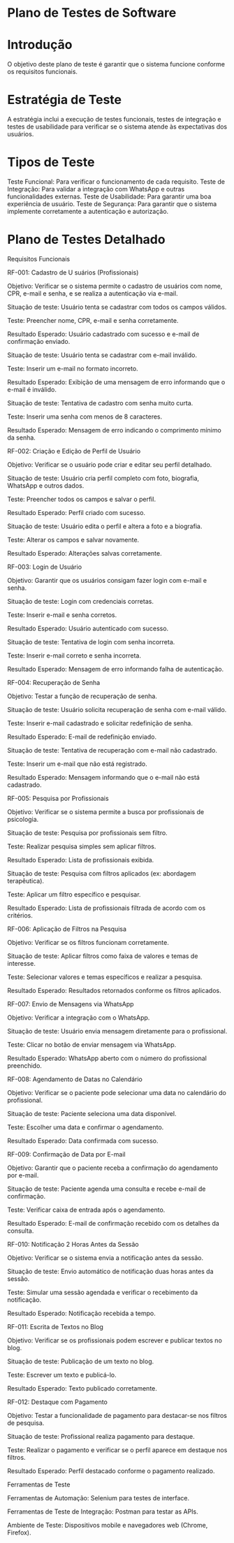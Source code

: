 # Plano de Testes de Software

# Introdução 
O objetivo deste plano de teste é garantir que o sistema funcione conforme os 
requisitos funcionais. 
# Estratégia de Teste 
A estratégia inclui a execução de testes funcionais, testes de integração e testes de 
usabilidade para verificar se o sistema atende às expectativas dos usuários. 
# Tipos de Teste 
Teste Funcional: 
Para verificar o funcionamento de cada requisito. 
Teste de Integração: 
Para validar a integração com WhatsApp e outras 
funcionalidades externas. 
Teste de Usabilidade: 
Para garantir uma boa experiência de usuário. 
Teste de Segurança:
Para garantir que o sistema implemente corretamente a 
autenticação e autorização. 
# Plano de Testes Detalhado

Requisitos Funcionais

RF-001: Cadastro de U suários (Profissionais) 

Objetivo: Verificar se o sistema permite o cadastro de usuários com nome, CPR, e-mail 
e senha, e se realiza a autenticação via e-mail.

Situação de teste: Usuário tenta se cadastrar com todos os campos válidos. 

Teste: Preencher nome, CPR, e-mail e senha corretamente. 

Resultado Esperado: Usuário cadastrado com sucesso e e-mail de confirmação 
enviado.

Situação de teste: Usuário tenta se cadastrar com e-mail inválido.

Teste: Inserir um e-mail no formato incorreto.

Resultado Esperado: Exibição de uma mensagem de erro informando que o e-mail é 
inválido.

Situação de teste: Tentativa de cadastro com senha muito curta. 

Teste: Inserir uma senha com menos de 8 caracteres.

Resultado Esperado: Mensagem de erro indicando o comprimento mínimo da senha. 

RF-002: Criação e Edição de Perfil de Usuário 

Objetivo: Verificar se o usuário pode criar e editar seu perfil detalhado. 

Situação de teste: Usuário cria perfil completo com foto, biografia, WhatsApp e outros 
dados. 

Teste: Preencher todos os campos e salvar o perfil. 

Resultado Esperado: Perfil criado com sucesso. 

Situação de teste: Usuário edita o perfil e altera a foto e a biografia. 

Teste: Alterar os campos e salvar novamente. 

Resultado Esperado: Alterações salvas corretamente. 

RF-003: Login de Usuário 

Objetivo: Garantir que os usuários consigam fazer login com e-mail e senha. 

Situação de teste: Login com credenciais corretas. 

Teste: Inserir e-mail e senha corretos. 

Resultado Esperado: Usuário autenticado com sucesso. 

Situação de teste: Tentativa de login com senha incorreta. 

Teste: Inserir e-mail correto e senha incorreta. 

Resultado Esperado: Mensagem de erro informando falha de autenticação. 

RF-004: Recuperação de Senha 

Objetivo: Testar a função de recuperação de senha. 

Situação de teste: Usuário solicita recuperação de senha com e-mail válido. 

Teste: Inserir e-mail cadastrado e solicitar redefinição de senha. 

Resultado Esperado: E-mail de redefinição enviado. 

Situação de teste: Tentativa de recuperação com e-mail não cadastrado. 

Teste: Inserir um e-mail que não está registrado. 

Resultado Esperado: Mensagem informando que o e-mail não está cadastrado. 

RF-005: Pesquisa por Profissionais 

Objetivo: Verificar se o sistema permite a busca por profissionais de psicologia. 

Situação de teste: Pesquisa por profissionais sem filtro. 

Teste: Realizar pesquisa simples sem aplicar filtros. 

Resultado Esperado: Lista de profissionais exibida. 

Situação de teste: Pesquisa com filtros aplicados (ex: abordagem terapêutica).

Teste: Aplicar um filtro específico e pesquisar. 

Resultado Esperado: Lista de profissionais filtrada de acordo com os critérios. 

RF-006: Aplicação de Filtros na Pesquisa 

Objetivo: Verificar se os filtros funcionam corretamente. 

Situação de teste: Aplicar filtros como faixa de valores e temas de interesse. 

Teste: Selecionar valores e temas específicos e realizar a pesquisa. 

Resultado Esperado: Resultados retornados conforme os filtros aplicados. 

RF-007: Envio de Mensagens via WhatsApp 

Objetivo: Verificar a integração com o WhatsApp. 

Situação de teste: Usuário envia mensagem diretamente para o profissional. 

Teste: Clicar no botão de enviar mensagem via WhatsApp. 

Resultado Esperado: WhatsApp aberto com o número do profissional preenchido. 

RF-008: Agendamento de Datas no Calendário 

Objetivo: Verificar se o paciente pode selecionar uma data no calendário do 
profissional. 

Situação de teste: Paciente seleciona uma data disponível. 

Teste: Escolher uma data e confirmar o agendamento. 

Resultado Esperado: Data confirmada com sucesso. 

RF-009: Confirmação de Data por E-mail 

Objetivo: Garantir que o paciente receba a confirmação do agendamento por e-mail. 

Situação de teste: Paciente agenda uma consulta e recebe e-mail de confirmação. 

Teste: Verificar caixa de entrada após o agendamento. 

Resultado Esperado: E-mail de confirmação recebido com os detalhes da consulta. 

RF-010: Notificação 2 Horas Antes da Sessão 

Objetivo: Verificar se o sistema envia a notificação antes da sessão. 

Situação de teste: Envio automático de notificação duas horas antes da sessão. 

Teste: Simular uma sessão agendada e verificar o recebimento da notificação. 

Resultado Esperado: Notificação recebida a tempo. 

RF-011: Escrita de Textos no Blog 

Objetivo: Verificar se os profissionais podem escrever e publicar textos no blog. 

Situação de teste: Publicação de um texto no blog. 

Teste: Escrever um texto e publicá-lo. 

Resultado Esperado: Texto publicado corretamente. 

RF-012: Destaque com Pagamento 

Objetivo: Testar a funcionalidade de pagamento para destacar-se nos filtros de 
pesquisa. 

Situação de teste: Profissional realiza pagamento para destaque. 

Teste: Realizar o pagamento e verificar se o perfil aparece em destaque nos filtros. 

Resultado Esperado: Perfil destacado conforme o pagamento realizado. 

Ferramentas de Teste 

Ferramentas de Automação: Selenium para testes de interface. 

Ferramentas de Teste de Integração: Postman para testar as APIs. 

Ambiente de Teste: Dispositivos mobile e navegadores web (Chrome, Firefox). 
